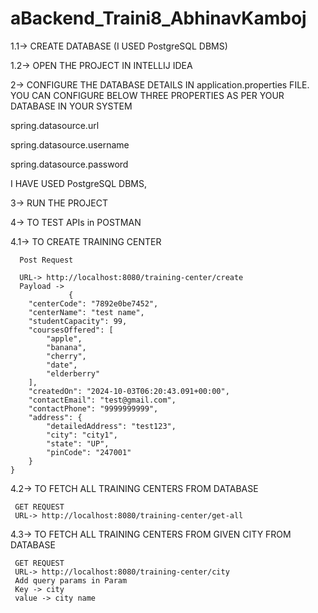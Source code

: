 # aBackend_Traini8_AbhinavKamboj
1.1-> CREATE DATABASE (I USED PostgreSQL DBMS)

1.2-> OPEN THE PROJECT IN INTELLIJ IDEA

2-> CONFIGURE THE DATABASE DETAILS IN application.properties FILE.
YOU CAN CONFIGURE BELOW THREE PROPERTIES AS PER YOUR DATABASE IN YOUR SYSTEM

spring.datasource.url

spring.datasource.username

spring.datasource.password

I HAVE USED PostgreSQL DBMS,

3-> RUN THE PROJECT

4-> TO TEST APIs in POSTMAN

 4.1-> TO CREATE TRAINING CENTER

      Post Request

      URL-> http://localhost:8080/training-center/create
      Payload ->  
                 {
        "centerCode": "7892e0be7452",
        "centerName": "test name",
        "studentCapacity": 99,
        "coursesOffered": [
            "apple",
            "banana",
            "cherry",
            "date",
            "elderberry"
        ],
        "createdOn": "2024-10-03T06:20:43.091+00:00",
        "contactEmail": "test@gmail.com",
        "contactPhone": "9999999999",
        "address": {
            "detailedAddress": "test123",
            "city": "city1",
            "state": "UP",
            "pinCode": "247001"
        }
    }

4.2-> TO FETCH ALL TRAINING CENTERS FROM DATABASE

     GET REQUEST
     URL-> http://localhost:8080/training-center/get-all
4.3-> TO FETCH ALL TRAINING CENTERS FROM GIVEN CITY FROM DATABASE
    
     GET REQUEST
     URL-> http://localhost:8080/training-center/city
     Add query params in Param
     Key -> city
     value -> city name
     
     



